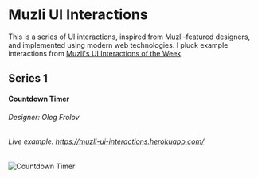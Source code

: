 # Muzli UI Interactions

This is a series of UI interactions, inspired from Muzli-featured designers, and implemented using modern web technologies. I pluck example interactions from [Muzli's UI Interactions of the Week](https://medium.muz.li/@usemuzli). 

Series 1
--------
#### Countdown Timer
###### Designer: Oleg Frolov
###### Live example: https://muzli-ui-interactions.herokuapp.com/
![Countdown Timer](https://cdn.dribbble.com/users/108183/screenshots/2343572/countdowntimer.gif)
